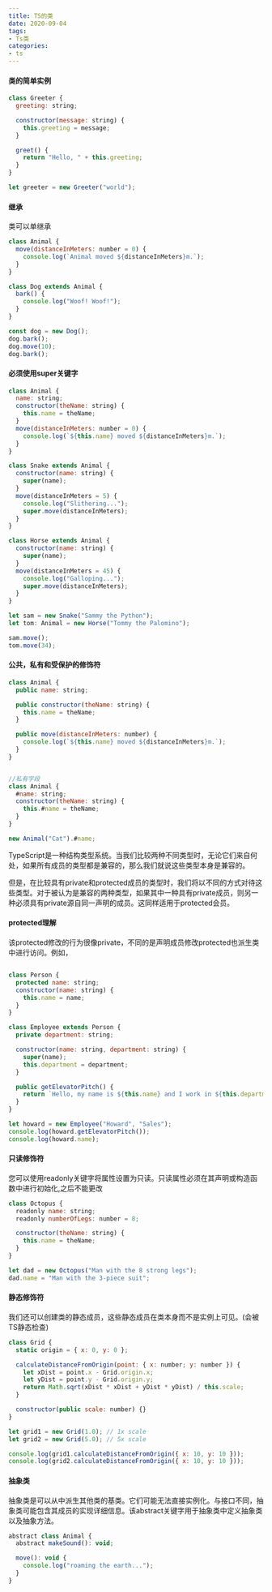 ```yaml
---
title: TS的类
date: 2020-09-04
tags:
- Ts类
categories:
- ts
---
```


#### 类的简单实例

```javascript
class Greeter {
  greeting: string;

  constructor(message: string) {
    this.greeting = message;
  }

  greet() {
    return "Hello, " + this.greeting;
  }
}

let greeter = new Greeter("world");
```

#### 继承

类可以单继承

```javascript
class Animal {
  move(distanceInMeters: number = 0) {
    console.log(`Animal moved ${distanceInMeters}m.`);
  }
}

class Dog extends Animal {
  bark() {
    console.log("Woof! Woof!");
  }
}

const dog = new Dog();
dog.bark();
dog.move(10);
dog.bark();
```

#### 必须使用super关键字

```javascript
class Animal {
  name: string;
  constructor(theName: string) {
    this.name = theName;
  }
  move(distanceInMeters: number = 0) {
    console.log(`${this.name} moved ${distanceInMeters}m.`);
  }
}

class Snake extends Animal {
  constructor(name: string) {
    super(name);
  }
  move(distanceInMeters = 5) {
    console.log("Slithering...");
    super.move(distanceInMeters);
  }
}

class Horse extends Animal {
  constructor(name: string) {
    super(name);
  }
  move(distanceInMeters = 45) {
    console.log("Galloping...");
    super.move(distanceInMeters);
  }
}

let sam = new Snake("Sammy the Python");
let tom: Animal = new Horse("Tommy the Palomino");

sam.move();
tom.move(34);
```

#### 公共，私有和受保护的修饰符


```javascript
class Animal {
  public name: string;

  public constructor(theName: string) {
    this.name = theName;
  }

  public move(distanceInMeters: number) {
    console.log(`${this.name} moved ${distanceInMeters}m.`);
  }
}


//私有字段
class Animal {
  #name: string;
  constructor(theName: string) {
    this.#name = theName;
  }
}

new Animal("Cat").#name;

```

TypeScript是一种结构类型系统。当我们比较两种不同类型时，无论它们来自何处，如果所有成员的类型都是兼容的，那么我们就说这些类型本身是兼容的。

但是，在比较具有private和protected成员的类型时，我们将以不同的方式对待这些类型。对于被认为是兼容的两种类型，如果其中一种具有private成员，则另一种必须具有private源自同一声明的成员。这同样适用于protected会员。

#### protected理解

该protected修改的行为很像private，不同的是声明成员修改protected也派生类中进行访问。例如，

```javascript

class Person {
  protected name: string;
  constructor(name: string) {
    this.name = name;
  }
}

class Employee extends Person {
  private department: string;

  constructor(name: string, department: string) {
    super(name);
    this.department = department;
  }

  public getElevatorPitch() {
    return `Hello, my name is ${this.name} and I work in ${this.department}.`;
  }
}

let howard = new Employee("Howard", "Sales");
console.log(howard.getElevatorPitch());
console.log(howard.name);
```

#### 只读修饰符

您可以使用readonly关键字将属性设置为只读。只读属性必须在其声明或构造函数中进行初始化,之后不能更改

```javascript
class Octopus {
  readonly name: string;
  readonly numberOfLegs: number = 8;

  constructor(theName: string) {
    this.name = theName;
  }
}

let dad = new Octopus("Man with the 8 strong legs");
dad.name = "Man with the 3-piece suit";
```

#### 静态修饰符

我们还可以创建类的静态成员，这些静态成员在类本身而不是实例上可见。(会被TS静态检查)

```javascript
class Grid {
  static origin = { x: 0, y: 0 };

  calculateDistanceFromOrigin(point: { x: number; y: number }) {
    let xDist = point.x - Grid.origin.x;
    let yDist = point.y - Grid.origin.y;
    return Math.sqrt(xDist * xDist + yDist * yDist) / this.scale;
  }

  constructor(public scale: number) {}
}

let grid1 = new Grid(1.0); // 1x scale
let grid2 = new Grid(5.0); // 5x scale

console.log(grid1.calculateDistanceFromOrigin({ x: 10, y: 10 }));
console.log(grid2.calculateDistanceFromOrigin({ x: 10, y: 10 }));
```

#### 抽象类

抽象类是可以从中派生其他类的基类。它们可能无法直接实例化。与接口不同，抽象类可能包含其成员的实现详细信息。该abstract关键字用于抽象类中定义抽象类以及抽象方法。

```javascript
abstract class Animal {
  abstract makeSound(): void;

  move(): void {
    console.log("roaming the earth...");
  }
}
```

#### 